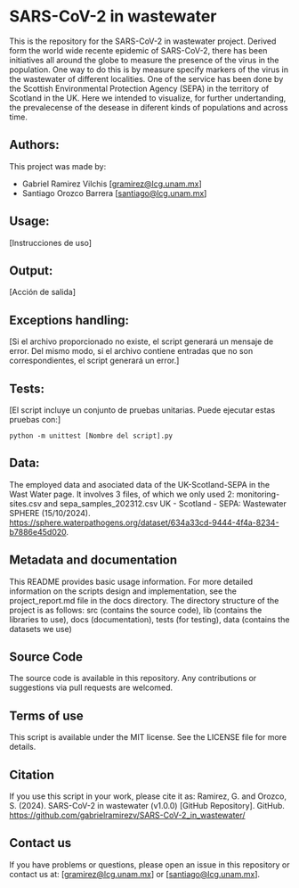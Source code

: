 # SARS-CoV-2 in wastewater

This is the repository for the SARS-CoV-2 in wastewater project. Derived form the world wide recente epidemic of SARS-CoV-2, there has been initiatives all around the globe to measure the presence of the virus in the population. One way to do this is by measure specify markers of the virus in the wastewater of different localities. One of the service has been done by the Scottish Environmental Protection Agency (SEPA) in the territory of Scotland in the UK.
Here we intended to visualize, for further undertanding, the prevalecense of the desease in diferent kinds of populations and across time.  

## Authors:

This project was made by:
- Gabriel Ramirez Vilchis [gramirez@lcg.unam.mx]
- Santiago Orozco Barrera [santiago@lcg.unam.mx]

## Usage:

[Instrucciones de uso]

## Output:

[Acción de salida]

## Exceptions handling:

[Si el archivo proporcionado no existe, el script generará un mensaje de error. Del mismo modo, si el archivo contiene entradas que no son correspondientes, el script generará un error.]

## Tests:

[El script incluye un conjunto de pruebas unitarias. Puede ejecutar estas pruebas con:]

```
python -m unittest [Nombre del script].py
```

## Data:

The employed data and asociated data of the UK-Scotland-SEPA in the Wast Water page. It involves 3 files, of which we only used 2: monitoring-sites.csv and sepa_samples_202312.csv
UK - Scotland - SEPA: Wastewater SPHERE (15/10/2024). https://sphere.waterpathogens.org/dataset/634a33cd-9444-4f4a-8234-b7886e45d020.

## Metadata and documentation

This README provides basic usage information. For more detailed information on the scripts design and implementation, see the project_report.md file in the docs directory.
The directory structure of the project is as follows: src (contains the source code), lib (contains the libraries to use), docs (documentation), tests (for testing), data (contains the datasets we use)

## Source Code

The source code is available in this repository. Any contributions or suggestions via pull requests are welcomed.

## Terms of use

This script is available under the MIT license. See the LICENSE file for more details.

## Citation

If you use this script in your work, please cite it as:
Ramirez, G. and Orozco, S. (2024). SARS-CoV-2 in wastewater (v1.0.0) [GitHub Repository]. GitHub. https://github.com/gabrielramirezv/SARS-CoV-2_in_wastewater/

## Contact us

If you have problems or questions, please open an issue in this repository or contact us at: [gramirez@lcg.unam.mx] or [santiago@lcg.unam.mx].
